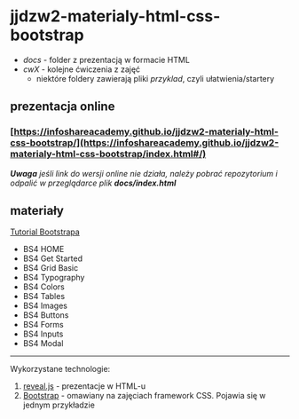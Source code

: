 # jjdzw2-materialy-html-css-bootstrap

- _docs_ - folder z prezentacją w formacie HTML
- _cwX_ - kolejne ćwiczenia z zajęć
  - niektóre foldery zawierają pliki _przyklad_, czyli ułatwienia/startery

## prezentacja online
### [https://infoshareacademy.github.io/jjdzw2-materialy-html-css-bootstrap/](https://infoshareacademy.github.io/jjdzw2-materialy-html-css-bootstrap/index.html#/)
_**Uwaga** jeśli link do wersji online nie działa, należy pobrać repozytorium i odpalić w przeglądarce plik **docs/index.html**_

## materiały
[Tutorial Bootstrapa](https://www.w3schools.com/bootstrap4/default.asp)
- BS4 HOME
- BS4 Get Started
- BS4 Grid Basic
- BS4 Typography
- BS4 Colors
- BS4 Tables
- BS4 Images
- BS4 Buttons
- BS4 Forms
- BS4 Inputs
- BS4 Modal

___
Wykorzystane technologie:
1. [reveal.js](http://lab.hakim.se/reveal-js/#/) - prezentacje w HTML-u
2. [Bootstrap](https://getbootstrap.com/) - omawiany na zajęciach framework CSS. Pojawia się w jednym przykładzie
